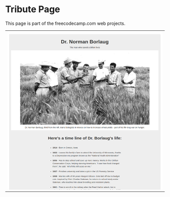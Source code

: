 # Tribute Page

<p>This page is part of the freecodecamp.com web projects.</p>

<table align="center">
<tr>
<td align="center" width="9999">
<a align="center">
    <img src="images/tribute_page.png" alt="Logo" width="500" height="500">
</a>
</td>
</tr>
</table>
